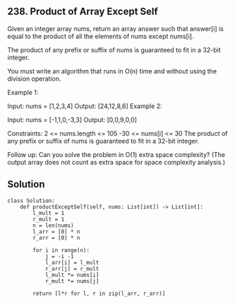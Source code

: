 ## 238. Product of Array Except Self
Given an integer array nums, return an array answer such that answer[i] is equal to the product of all the elements of nums except nums[i].

The product of any prefix or suffix of nums is guaranteed to fit in a 32-bit integer.

You must write an algorithm that runs in O(n) time and without using the division operation.

 Example 1:

Input: nums = [1,2,3,4]
Output: [24,12,8,6]
Example 2:

Input: nums = [-1,1,0,-3,3]
Output: [0,0,9,0,0]
 
Constraints:
2 <= nums.length <= 105
-30 <= nums[i] <= 30
The product of any prefix or suffix of nums is guaranteed to fit in a 32-bit integer.
 
Follow up: Can you solve the problem in O(1) extra space complexity? (The output array does not count as extra space for space complexity analysis.)

##
## Solution 
```
class Solution:
    def productExceptSelf(self, nums: List[int]) -> List[int]:
        l_mult = 1
        r_mult = 1
        n = len(nums)
        l_arr = [0] * n
        r_arr = [0] * n
        
        for i in range(n): 
            j = -i -1
            l_arr[i] = l_mult
            r_arr[j] = r_mult
            l_mult *= nums[i]
            r_mult *= nums[j]

        return [l*r for l, r in zip(l_arr, r_arr)]

        
```
